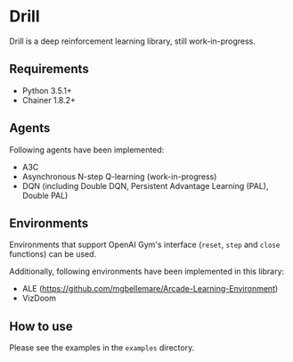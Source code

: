 # Drill

Drill is a deep reinforcement learning library, still work-in-progress.

## Requirements

- Python 3.5.1+
- Chainer 1.8.2+

## Agents

Following agents have been implemented: 
- A3C
- Asynchronous N-step Q-learning (work-in-progress)
- DQN (including Double DQN, Persistent Advantage Learning (PAL), Double PAL)

## Environments

Environments that support OpenAI Gym's interface (`reset`, `step` and `close` functions) can be used.

Additionally, following environments have been implemented in this library:
- ALE (https://github.com/mgbellemare/Arcade-Learning-Environment)
- VizDoom

## How to use

Please see the examples in the `examples` directory.
